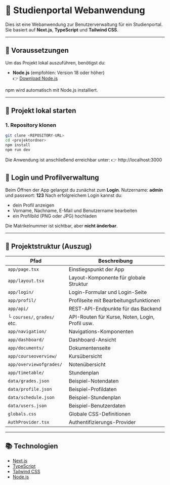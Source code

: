 # 📘 Studienportal Webanwendung

Dies ist eine Webanwendung zur Benutzerverwaltung für ein Studienportal. Sie basiert auf **Next.js**, **TypeScript** und **Tailwind CSS**.

---

## 🔧 Voraussetzungen

Um das Projekt lokal auszuführen, benötigst du:

- **Node.js** (empfohlen: Version 18 oder höher)  
  👉 [Download Node.js](https://nodejs.org/)

npm wird automatisch mit Node.js installiert.

---

## 🚀 Projekt lokal starten

### 1. Repository klonen

```bash
git clone <REPOSITORY-URL>
cd <projektordner>
npm install
npm run dev
```
Die Anwendung ist anschließend erreichbar unter:
👉 http://localhost:3000
## 🔐 Login und Profilverwaltung

Beim Öffnen der App gelangst du zunächst zum **Login**.
Nutzername: **admin** und passwort: **123**
Nach erfolgreichem Login kannst du:

- dein Profil anzeigen
- Vorname, Nachname, E-Mail und Benutzername bearbeiten
- ein Profilbild (PNG oder JPG) hochladen

Die Matrikelnummer ist sichtbar, aber **nicht änderbar**.

---

## 📁 Projektstruktur (Auszug)

| Pfad                            | Beschreibung                                      |
|---------------------------------|---------------------------------------------------|
| `app/page.tsx`                  | Einstiegspunkt der App                           |
| `app/layout.tsx`                | Layout-Komponente für globale Struktur           |
| `app/login/`                    | Login-Formular und Login-Seite                   |
| `app/profil/`                   | Profilseite mit Bearbeitungsfunktionen           |
| `app/api/`                      | REST-API-Endpunkte für das Backend               |
| └ `courses/`, `grades/` etc.    | API-Routen für Kurse, Noten, Login, Profil usw.  |
| `app/navigation/`               | Navigations-Komponenten                         |
| `app/dashboard/`                | Dashboard-Ansicht                                |
| `app/documents/`                | Dokumentenseite                                  |
| `app/courseoverview/`           | Kursübersicht                                    |
| `app/overviewofgrades/`         | Notenübersicht                                   |
| `app/timetable/`                | Stundenplan                                      |
| `data/grades.json`              | Beispiel-Notendaten                              |
| `data/profile.json`             | Beispiel-Profildaten                             |
| `data/schedule.json`            | Beispiel-Stundenplan                             |
| `data/users.json`               | Beispiel-Benutzerdaten                           |
| `globals.css`                   | Globale CSS-Definitionen                         |
| `AuthProvider.tsx`              | Authentifizierungs-Provider                      |

---

## 📚 Technologien

- [Next.js](https://nextjs.org/)
- [TypeScript](https://www.typescriptlang.org/)
- [Tailwind CSS](https://tailwindcss.com/)
- [Node.js](https://nodejs.org/)
